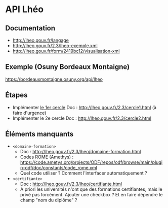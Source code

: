 # API Lhéo

## Documentation

- http://lheo.gouv.fr/langage
- http://lheo.gouv.fr/2.3/lheo-exemple.xml
- http://lheo.gouv.fr/form/2419bc12/visualisation-xml

## Exemple (Osuny Bordeaux Montaigne)

https://bordeauxmontaigne.osuny.org/api/lheo

## Étapes

- Implémenter [le 1er cercle](formation/cercle-1.md)
  Doc : http://lheo.gouv.fr/2.3/cercle1.html (à faire d'urgence)
- Implémenter le 2e cercle
  Doc : http://lheo.gouv.fr/2.3/cercle2.html

## Éléments manquants

- `<domaine-formation>`
  - Doc : http://lheo.gouv.fr/2.3/lheo/domaine-formation.html
  - Codes ROME (Amethys) : https://code.ametys.org/projects/ODF/repos/odf/browse/main/plugin-odf/doc/constants/code_rome.xml
  - Quel code utiliser ? Comment l'interfacer automatiquement ?
- `<certifiante>`
  - Doc : http://lheo.gouv.fr/2.3/lheo/certifiante.html
  - A priori les universités n'ont que des formations certifiantes, mais le privé pas forcément.
    Ajouter une checkbox ? Et en faire dépendre le champ "nom du diplôme" ?
